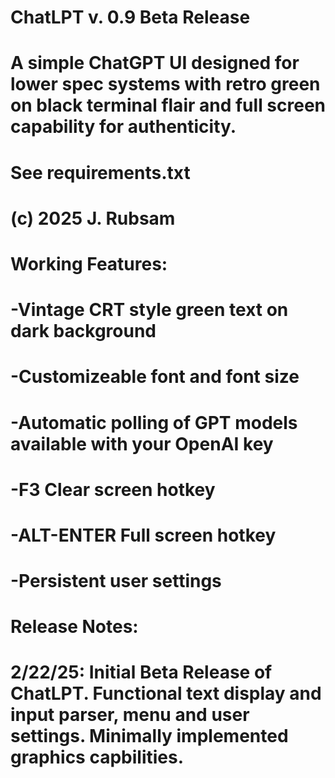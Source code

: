 # ChatLPT v. 0.9 Beta Release
#
# A simple ChatGPT UI designed for lower spec systems with retro green on black terminal flair and full screen capability for authenticity.
# See requirements.txt
# (c) 2025 J. Rubsam
#
# Working Features:
#
# -Vintage CRT style green text on dark background
# -Customizeable font and font size
# -Automatic polling of GPT models available with your OpenAI key
# -F3 Clear screen hotkey
# -ALT-ENTER Full screen hotkey
# -Persistent user settings
#
# Release Notes:
#
# 2/22/25: Initial Beta Release of ChatLPT. Functional text display and input parser, menu and user settings. Minimally implemented graphics capbilities.
